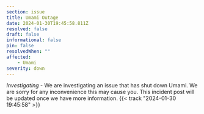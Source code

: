 ```yaml
---
section: issue
title: Umami Outage
date: 2024-01-30T19:45:58.811Z
resolved: false
draft: false
informational: false
pin: false
resolvedWhen: ""
affected:
    - Umami
severity: down
---
```

*Investigating* - We are investigating an issue that has shut down Umami. We are sorry for any inconvenience this may cause you. This incident post will be updated once we have more information. {{< track "2024-01-30 19:45:58" >}}